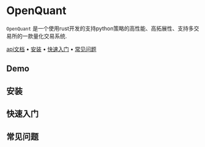 # OpenQuant

`OpenQuant` 是一个使用rust开发的支持python策略的高性能、高拓展性、支持多交易所的一款量化交易系统.

[api文档](http://api.ymengkj.cn/) • [安装](#安装) • [快速入门](#快速入门) • [常见问题](#常见问题)

## Demo

## 安装

## 快速入门

## 常见问题
